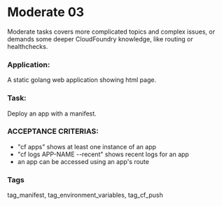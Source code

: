 # Moderate 03
Moderate tasks covers more complicated topics and complex issues,
or demands some deeper  CloudFoundry  knowledge, like routing or
healthchecks.

### Application:
A static golang web application showing html page. 

### Task:
Deploy an app with a manifest.

### ACCEPTANCE CRITERIAS:
- "cf apps" shows at least one instance of an app
- "cf logs APP-NAME --recent" shows recent logs for an app
- an app can be accessed using an app's route

### Tags
tag_manifest, tag_environment_variables, tag_cf_push
